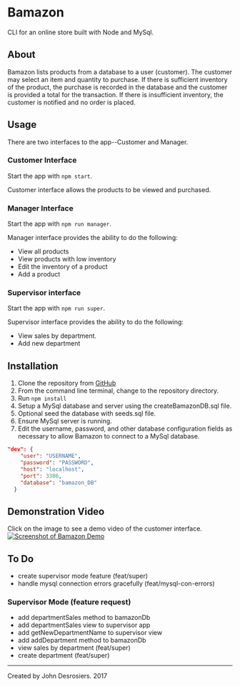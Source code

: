 # Bamazon
CLI for an online store built with Node and MySql.

## About
Bamazon lists products from a database to a user (customer). The customer may select an item and quantity to purchase. If there is sufficient inventory of the product, the purchase is recorded in the database and the customer is provided a total for the transaction. If there is insufficient inventory, the customer is notified and no order is placed.

## Usage
There are two interfaces to the app--Customer and Manager.

### Customer Interface
Start the app with `npm start`.

Customer interface allows the products to be viewed and purchased.

### Manager Interface
Start the app with `npm run manager`.

Manager interface provides the ability to do the following:
* View all products
* View products with low inventory
* Edit the inventory of a product
* Add a product

### Supervisor interface
Start the app with `npm run super`.

Supervisor interface provides the ability to do the following:
* View sales by department.
* Add new department

## Installation
1. Clone the repository from [GitHub](https://github.com/median-man/Bamazon)
2. From the command line terminal, change to the repository directory.
3. Run `npm install`
4. Setup a MySql database and server using the createBamazonDB.sql file.
5. Optional seed the database with seeds.sql file.
6. Ensure MySql server is running.
7. Edit the username, password, and other database configuration fields as necessary to allow
Bamazon to connect to a MySql database.
```json
"dev": {
    "user": "USERNAME",
    "password": "PASSWORD",
    "host": "localhost",
    "port": 3306,
    "database": "bamazon_DB"
  }
```

## Demonstration Video
Click on the image to see a demo video of the customer interface.
[![Screenshot of Bamazon Demo](http://img.youtube.com/vi/oivuUEn2sls/0.jpg)](http://www.youtube.com/watch?v=oivuUEn2sls)

## To Do
* create supervisor mode feature (feat/super)
* handle mysql connection errors gracefully (feat/mysql-con-errors)

### Supervisor Mode (feature request)
* add departmentSales method to bamazonDb
* add departmentSales view to supervisor app
* add getNewDepartmentName to supervisor view
* add addDepartment method to bamazonDb
* view sales by department (feat/super)
* create department (feat/super)

---
Created by John Desrosiers. 2017
